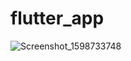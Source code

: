 # flutter_app
![Screenshot_1598733748](https://user-images.githubusercontent.com/33636116/91669124-727f6600-eb34-11ea-81dc-01cb53bac178.png)
